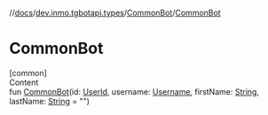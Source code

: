 //[docs](../../../index.md)/[dev.inmo.tgbotapi.types](../index.md)/[CommonBot](index.md)/[CommonBot](-common-bot.md)



# CommonBot  
[common]  
Content  
fun [CommonBot](-common-bot.md)(id: [UserId](../index.md#%5Bdev.inmo.tgbotapi.types%2FUserId%2F%2F%2FPointingToDeclaration%2F%5D%2FClasslikes%2F625018081), username: [Username](../-username/index.md), firstName: [String](https://kotlinlang.org/api/latest/jvm/stdlib/kotlin/-string/index.html), lastName: [String](https://kotlinlang.org/api/latest/jvm/stdlib/kotlin/-string/index.html) = "")  




